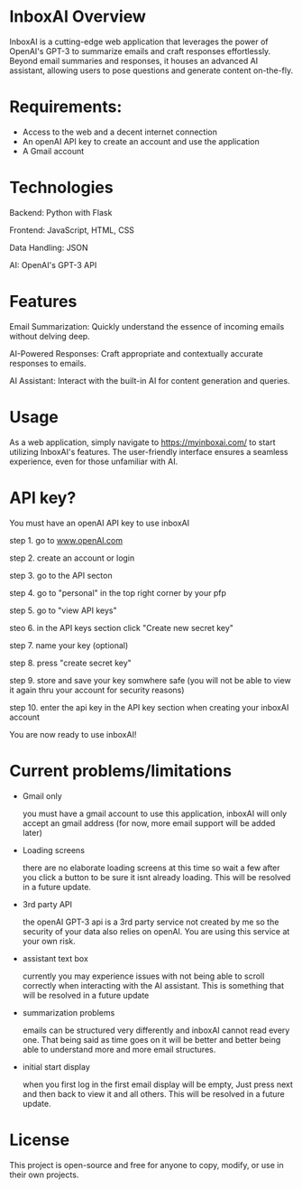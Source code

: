 # InboxAI Overview
InboxAI is a cutting-edge web application that leverages the power of OpenAI's GPT-3 to summarize emails and craft responses effortlessly. Beyond email summaries and responses, it houses an advanced AI assistant, allowing users to pose questions and generate content on-the-fly.

# Requirements:

- Access to the web and a decent internet connection
- An openAI API key to create an account and use the application
- A Gmail account 


# Technologies
Backend: Python with Flask

Frontend: JavaScript, HTML, CSS

Data Handling: JSON

AI: OpenAI's GPT-3 API

# Features

Email Summarization: Quickly understand the essence of incoming emails without delving deep.

AI-Powered Responses: Craft appropriate and contextually accurate responses to emails.

AI Assistant: Interact with the built-in AI for content generation and queries.

# Usage

As a web application, simply navigate to https://myinboxai.com/ to start utilizing InboxAI's features. The user-friendly interface ensures a seamless experience, even for those unfamiliar with AI.

# API key?
You must have an openAI API key to use inboxAI

step 1. go to www.openAI.com

step 2. create an account or login

step 3. go to the API secton

step 4. go to "personal" in the top right corner by your pfp

step 5. go to "view API keys"

steo 6. in the API keys section click "Create new secret key"

step 7. name your key (optional)

step 8. press "create secret key"

step 9. store and save your key somwhere safe (you will not be able to view it again thru your account for security reasons)

step 10. enter the api key in the API key section when creating your inboxAI account

You are now ready to use inboxAI!

# Current problems/limitations
- Gmail only
  
  you must have a gmail account to use this application, inboxAI will only accept an gmail address (for now, more email support will be added later)

- Loading screens

  there are no elaborate loading screens at this time so wait a few after you click a button to be sure it isnt already loading. This will be resolved in a future update.

- 3rd party API

  the openAI GPT-3 api is a 3rd party service not created by me so the security of your data also relies on openAI. You are using this service at your own risk.

- assistant text box

  currently you may experience issues with not being able to scroll correctly when interacting with the AI assistant. This is something that will be resolved in a future update

- summarization problems

  emails can be structured very differently and inboxAI cannot read every one. That being said as time goes on it will be better and better being able to understand more and more email structures.

- initial start display

  when you first log in the first email display will be empty, Just press next and then back to view it and all others. This will be resolved in a future update.



# License

This project is open-source and free for anyone to copy, modify, or use in their own projects.
